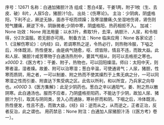 序号：12671
名称：白通加猪胆汁汤
组成：葱白4茎，干姜1两，附子1枚（生、去皮、破）8片，人尿5合，猪胆汁1合。
出处：《伤寒论》。
主治：少阴病，阴盛格阳，下利不止，厥逆无脉，面赤干呕而烦躁；及寒湿腰痛;久坐湿地伤肾，肾伤则短气腰痛，厥逆下冷，阴脉微者;少阴中寒，阴盛格阳，热药相拒不入。
加减：None
功效：None
用法用量：以水3升，煮取1升，去滓，纳胆汁、人尿，和令相得，分2次温服。若无胆亦可用。
制备方法：None
临床应用：None
各家论述：1.《注解伤寒论》：《内经》曰，若调寒热之逆，令热必行，则热物冷服，下嗌之后，冷体既消，热性便发，由是病气随愈，呕、烦皆除，情且不违，而致大益。此和人尿、猪胆汁咸苦寒物于白通汤热剂中，要其气相从，则可以去格拒之寒也。_x000D_
2.《医方考》：干姜、附子，热物也，可以回阳燥湿。师曰：太阳中天，则寒者温，湿者燥。故姜、附可以治寒湿；葱白辛温，可使通肾气；人尿，猪胆，性寒而质阴，用之者，一可以制姜、附之热而不使其燥烈于上焦无病之分，一可以同寒湿之性而引姜、附直达下焦受病之区。此佐以所利，和以所宜，乃兵家之向导也。_x000D_
3.《医方集解》：此足少阴药也。葱白之辛以通阳气，姜、附之热以散阴寒。此白通汤也。服而不应者，乃阴盛格拒阳药，不能达于少阴，故加人尿、猪胆汁为引，取其与阴同类，苦入心而通脉，寒补肝而和阴。下咽之后，冷体既消，热性便发，性且不违，而致大益，《经》曰：逆而从之，从而逆之，正者正治，反者反治，此之谓也。
用药禁忌：None
附注：白通加人尿猪胆汁汤（《医方考》卷一）。
